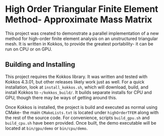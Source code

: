 # High Order Triangular Finite Element Method- Approximate Mass Matrix
This project was created to demonstrate a parallel implementation of a new method for high-order finite element analysis on an unstructured triangular mesh. It is written in Kokkos, to provide the greatest portability- it can be run on CPU or on GPU.

## Building and Installing
This project requires the Kokkos library. It was written and tested with Kokkos 4.3.01, but other releases likely work just as well. For a quick installation, look at `install_kokkos.sh`, which will download, build, and install Kokkos to `~/kokkos_build/`. It builds separate installs for CPU and GPU, though there may be ways of getting around this.

Once Kokkos is installed, the project is build and executed as normal using CMake- the main `CMakeLists.txt` is located under `highOrderTFEM` along with the rest of the source code. For convenience, scripts `build_gpu.sh` and `build_cpu.sh` have been provided. Once built, the demo executable will be located at `bin/gpu/demo` or `bin/cpu/demo`. 